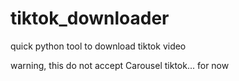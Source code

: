 # tiktok_downloader
quick python tool to download tiktok video

warning, this do not accept Carousel tiktok... for now
